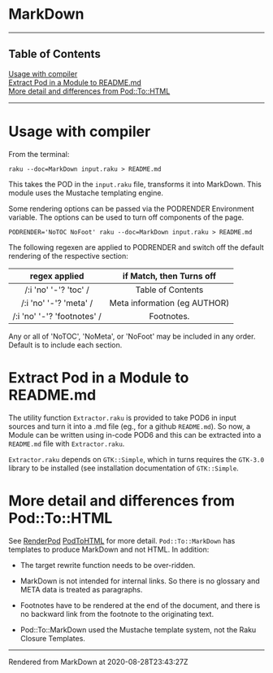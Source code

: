 # MarkDown
>
----
## Table of Contents
[Usage with compiler](#usage-with-compiler)  
[Extract Pod in a Module to README.md](#extract-pod-in-a-module-to-readmemd)  
[More detail and differences from Pod::To::HTML](#more-detail-and-differences-from-podtohtml)  

----
# Usage with compiler
From the terminal:

```
raku --doc=MarkDown input.raku > README.md

```
This takes the POD in the `input.raku` file, transforms it into MarkDown. This module uses the Mustache templating engine.

Some rendering options can be passed via the PODRENDER Environment variable. The options can be used to turn off components of the page.

```
PODRENDER='NoTOC NoFoot' raku --doc=MarkDown input.raku > README.md

```
The following regexen are applied to PODRENDER and switch off the default rendering of the respective section:


 | regex applied | if Match, then Turns off |
|:----:|:----:|
 | /:i 'no' '-'? 'toc' / | Table of Contents |
 | /:i 'no' '-'? 'meta' / | Meta information (eg AUTHOR) |
 | /:i 'no' '-'? 'footnotes' / | Footnotes. |

Any or all of 'NoTOC', 'NoMeta', or 'NoFoot' may be included in any order. Default is to include each section.

# Extract Pod in a Module to README.md
The utility function `Extractor.raku` is provided to take POD6 in input sources and turn it into a .md file (eg., for a github `README.md`). So now, a Module can be written using in-code POD6 and this can be extracted into a `README.md` file with `Extractor.raku`.

`Extractor.raku` depends on `GTK::Simple`, which in turns requires the `GTK-3.0` library to be installed (see installation documentation of `GTK::Simple`.

# More detail and differences from Pod::To::HTML
See [RenderPod](RenderPod.md) [PodToHTML](PodToHTML.md) for more detail. `Pod::To::MarkDown` has templates to produce MarkDown and not HTML. In addition:



*  The target rewrite function needs to be over-ridden.

*  MarkDown is not intended for internal links. So there is no glossary and META data is treated as paragraphs.

*  Footnotes have to be rendered at the end of the document, and there is no backward link from the footnote to the originating text.

*  Pod::To::MarkDown used the Mustache template system, not the Raku Closure Templates.






----
Rendered from MarkDown at 2020-08-28T23:43:27Z